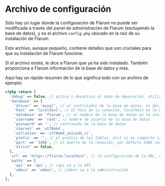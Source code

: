 # Archivo de configuración

Sólo hay un lugar donde la configuración de Flarum no puede ser modificada a través del panel de administración de Flarum (excluyendo la base de datos), y es el archivo `config.php` ubicado en la raíz de su instalación de Flarum.

Este archivo, aunque pequeño, contiene detalles que son cruciales para que su instalación de Flarum funcione.

Si el archivo existe, le dice a Flarum que ya ha sido instalado.
También proporciona a Flarum información de la base de datos y más.

Aquí hay un rápido resumen de lo que significa todo con un archivo de ejemplo:

```php
<?php return [
  'debug' => false, // activa o desactiva el modo de depuración, utilizado para solucionar problemas
  'database' => [
    'driver' => 'mysql', // el controlador de la base de datos, es decir, MySQL, MariaDB...
    'host' => 'localhost', // el host de la conexión, localhost en la mayoría de los casos, a menos que se utilice un servicio externo
    'database' => 'flarum', // el nombre de la base de datos en la instancia
    'username' => 'root', // nombre de usuario de la base de datos
    'password' => '', // contraseña de la base de datos
    'charset' => 'utf8mb4',
    'collation' => 'utf8mb4_unicode_ci',
    'prefix' => '', // el prefijo de las tablas, útil si se comparte la misma base de datos con otro servicio
    'port' => '3306', // el puerto de la conexión, por defecto 3306 con MySQL
    'strict' => false,
  ],
  'url' => 'https://flarum.localhost', // la configuración de la URL, deberá cambiarla si cambia de dominio
  'paths' => [
    'api' => 'api', // /api va a la API
    'admin' => 'admin', // /admin va a la administración
  ],
];
```
